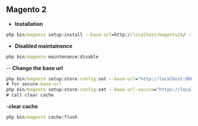 ## Magento 2
- **Installation**
```cmd
php bin/magento setup:install --base-url=http://localhost/magento24/ --db-host=localhost --db-name=yourdbname --db-user=yourdbuser --db-password=yourdbpassword --admin-firstname=admin --admin-lastname=admin --admin-email=admin@admin.com --admin-user=admin --admin-password=admin123 --language=en_US --currency=USD --timezone=America/Chicago --use-rewrites=1 --backend-frontname=admin --search-engine=elasticsearch7 --elasticsearch-host=localhost --elasticsearch-port=9200
```
- **Disabled maintainence**
```cmd
php bin/magento maintenance:disable
```
-- **Change the base url**
```cmd
php bin/magento setup:store-config:set --base-url="http://localhost:8080/"
# for secure-base-url
php bin/magento setup:store-config:set --base-url-secure="https://localhost:8080/"
# call clear cache
```
-**clear cache**
```cmd
php bin/magento cache:flush
```

